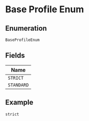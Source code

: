 
# Base Profile Enum

## Enumeration

`BaseProfileEnum`

## Fields

| Name |
|  --- |
| `STRICT` |
| `STANDARD` |

## Example

```
strict
```

